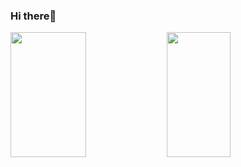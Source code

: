 ### Hi there👋

<img align="left" width="49%" height="200px" src="https://github-readme-stats.vercel.app/api?username=ignalpha4&show_icons=true&theme=radical"/>
                       
<img align="left" width="45%" height="200px" src="https://github-readme-stats.vercel.app/api/top-langs/?username=anuraghazra&layout=compact&theme=radical"/>
